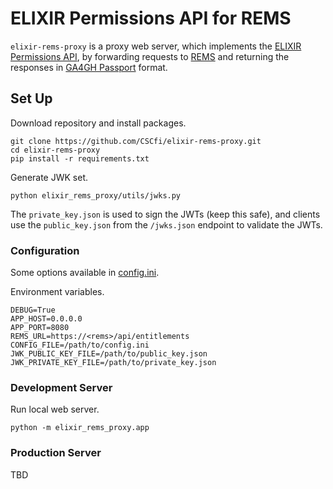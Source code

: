 # ELIXIR Permissions API for REMS
`elixir-rems-proxy` is a proxy web server, which implements the [ELIXIR Permissions API](), by forwarding requests to [REMS]() and returning the responses in [GA4GH Passport]() format.

## Set Up
Download repository and install packages.
```
git clone https://github.com/CSCfi/elixir-rems-proxy.git
cd elixir-rems-proxy
pip install -r requirements.txt
```
Generate JWK set.
```
python elixir_rems_proxy/utils/jwks.py
```
The `private_key.json` is used to sign the JWTs (keep this safe), and clients use the `public_key.json` from the `/jwks.json` endpoint to validate the JWTs.

### Configuration
Some options available in [config.ini](elixir_rems_proxy/utils/config.ini).

Environment variables.
```
DEBUG=True
APP_HOST=0.0.0.0
APP_PORT=8080
REMS_URL=https://<rems>/api/entitlements
CONFIG_FILE=/path/to/config.ini
JWK_PUBLIC_KEY_FILE=/path/to/public_key.json
JWK_PRIVATE_KEY_FILE=/path/to/private_key.json
```

### Development Server
Run local web server.
```
python -m elixir_rems_proxy.app
```

### Production Server
TBD

